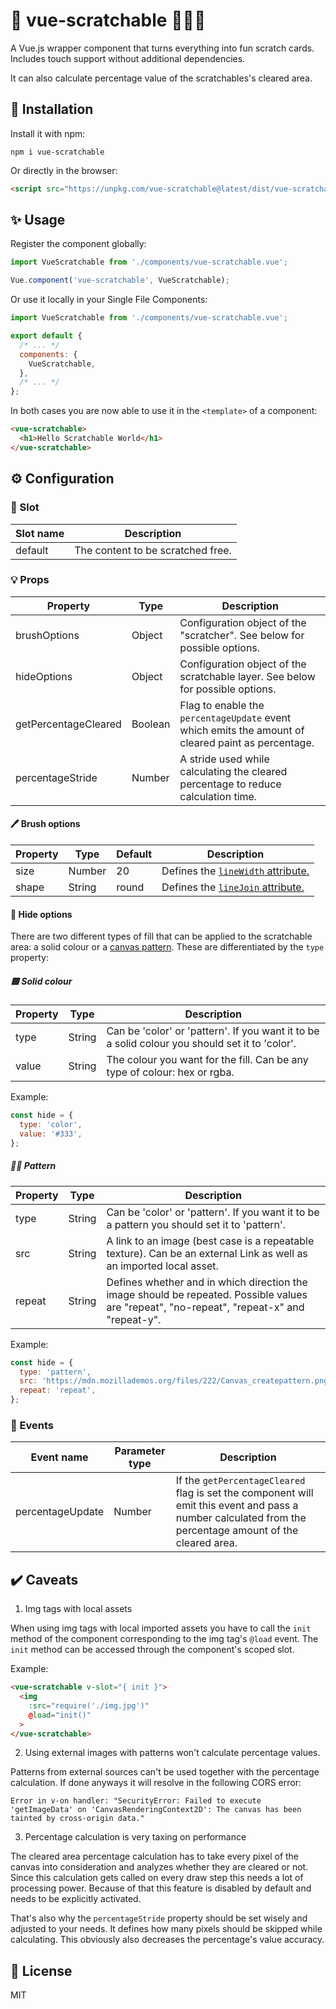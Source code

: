 # 🦄 vue-scratchable 🏳️‍🌈🧽

A Vue.js wrapper component that turns everything into fun scratch cards. Includes touch support without additional dependencies.

It can also calculate percentage value of the scratchables's cleared area.

## 🎉 Installation

Install it with npm:

```
npm i vue-scratchable
```

Or directly in the browser:

```html
<script src="https://unpkg.com/vue-scratchable@latest/dist/vue-scratchable.umd.min.js"></script>
```

## ✨ Usage

Register the component globally:

```js
import VueScratchable from './components/vue-scratchable.vue';

Vue.component('vue-scratchable', VueScratchable);
```

Or use it locally in your Single File Components:

```js
import VueScratchable from './components/vue-scratchable.vue';

export default {
  /* ... */
  components: {
    VueScratchable,
  },
  /* ... */
};
```

In both cases you are now able to use it in the `<template>` of a component:

```html
<vue-scratchable>
  <h1>Hello Scratchable World</h1>
</vue-scratchable>
```

## ⚙️ Configuration

### 🎰 Slot

| Slot name | Description |
|-----------|-------------|
| default | The content to be scratched free. |

### 💡 Props

| Property | Type | Description |
|----------|------|-------------|
| brushOptions | Object | Configuration object of the "scratcher". See below for possible options. |
| hideOptions | Object | Configuration object of the scratchable layer. See below for possible options. |
| getPercentageCleared | Boolean | Flag to enable the `percentageUpdate` event which emits the amount of cleared paint as percentage. |
| percentageStride | Number | A stride used while calculating the cleared percentage to reduce calculation time. |

#### 🖊️ Brush options

| Property | Type | Default | Description |
|----------|------|---------|-------------|
| size | Number | 20 | Defines the [`lineWidth` attribute.](https://developer.mozilla.org/en-US/docs/Web/API/CanvasRenderingContext2D/lineWidth) |
| shape | String | round | Defines the [`lineJoin` attribute.](https://developer.mozilla.org/en-US/docs/Web/API/CanvasRenderingContext2D/lineJoin) |

#### 🙈 Hide options

There are two different types of fill that can be applied to the scratchable area: a solid colour or a [canvas pattern](https://developer.mozilla.org/en-US/docs/Web/API/CanvasPattern). These are differentiated by the `type` property:

##### 🟩 Solid colour

| Property | Type | Description |
|----------|------|-------------|
| type | String | Can be 'color' or 'pattern'. If you want it to be a solid colour you should set it to 'color'. |
| value | String | The colour you want for the fill. Can be any type of colour: hex or rgba. |

Example:

```js
const hide = {
  type: 'color',
  value: '#333',
};
```

##### 🏳️‍🌈 Pattern

| Property | Type | Description |
|----------|------|-------------|
| type | String | Can be 'color' or 'pattern'. If you want it to be a pattern you should set it to 'pattern'. |
| src | String | A link to an image (best case is a repeatable texture). Can be an external Link as well as an imported local asset. |
| repeat | String | Defines whether and in which direction the image should be repeated. Possible values are "repeat", "no-repeat", "repeat-x" and "repeat-y". |

Example:

```js
const hide = {
  type: 'pattern',
  src: 'https://mdn.mozillademos.org/files/222/Canvas_createpattern.png',
  repeat: 'repeat',
};
```

### 🎈 Events

| Event name | Parameter type | Description |
|------------|----------------|-------------|
| percentageUpdate | Number | If the `getPercentageCleared` flag is set the component will emit this event and pass a number calculated from the percentage amount of the cleared area. |

## ✔️ Caveats

1. Img tags with local assets

When using img tags with local imported assets you have to call the `init` method of the component corresponding to the img tag's `@load` event. The `init` method can be accessed through the component's scoped slot.

Example:

```html
<vue-scratchable v-slot="{ init }">
  <img
    :src="require('./img.jpg')"
    @load="init()"
  >
</vue-scratchable>
```

2. Using external images with patterns won't calculate percentage values.

Patterns from external sources can't be used together with the percentage calculation. If done anyways it will resolve in the following CORS error:

```
Error in v-on handler: "SecurityError: Failed to execute 'getImageData' on 'CanvasRenderingContext2D': The canvas has been tainted by cross-origin data."
```

3. Percentage calculation is very taxing on performance

The cleared area percentage calculation has to take every pixel of the canvas into consideration and analyzes whether they are cleared or not. Since this calculation gets called on every draw step this needs a lot of processing power. Because of that this feature is disabled by default and needs to be explicitly activated.

That's also why the `percentageStride` property should be set wisely and adjusted to your needs. It defines how many pixels should be skipped while calculating. This obviously also decreases the percentage's value accuracy.

## 🧾 License
MIT
